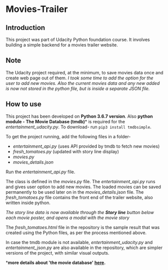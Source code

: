 # Movies-Trailer

## Introduction
This project was part of Udacity Python foundation course.
It involves building a simple backend for a movies trailer website.

## Note
The Udacity project required, at the minimum, to save movies data once and create web page out of them.
<i>I took some time to add the option for the user to add new movies. Also the current movies data and any new added is now not stored in the python file, but is inside a separate JSON file.</i>

## How to use
This project has been developed on **Python 3.6.7 version**.
Also **python module - The Movie Database (tmdb)*** is required for the <i>entertainment_udacity.py</i>.
To download- run ```pip3 install tmdbsimple```.


To get the project running, add the following files in a folder-
- <i>entertainment_api.py</i> (uses API provided by tmdb to fetch new movies)
- <i>fresh_tomatoes.py</i> (updated with story line display)
- <i>movies.py</i>
- <i>movies_details.json</i>

Run the <i>entertainment_api.py</i> file.

The class is defined in the <i>movies.py</i> file. The <i>entertainment_api.py</i> runs and gives user option to add new movies. The loaded movies can be saved permanently to be used later on in the  <i>movies_details.json</i> file. The <i>fresh_tomatoes.py</i> file contains the front end of the trailer website, also written inside python.

<i>The story line data is now available through the **Story line** button below each movie poster, and opens a modal with the movie story</i>


The <i>fresh_tomatoes.html</i> file in the repository is the sample result that was created using the Python files, as per the process mentioned above.

In case the tmdb module is not available, <i>entertainment_udacity.py</i> and <i>entertainment_json.py</i> are also available in the repository, which are simpler versions of the project, with similar visual outputs.

***more details about 'the movie database' [here](https://www.themoviedb.org/documentation/api).**
